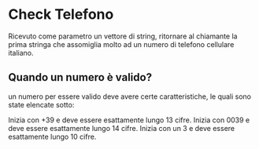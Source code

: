 # Check Telefono
Ricevuto come parametro un vettore di string, ritornare al chiamante la prima stringa che assomiglia molto ad un numero di telefono cellulare italiano.

## Quando un numero è valido?
un numero per essere valido deve avere certe caratteristiche, le quali sono state elencate sotto:

Inizia con +39 e deve essere esattamente lungo 13 cifre.
Inizia con 0039 e deve essere esattamente lungo 14 cifre.
Inizia con un 3 e deve essere esattamente lungo 10 cifre.
